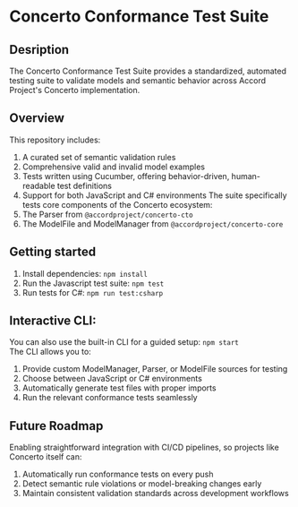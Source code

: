 # Concerto Conformance Test Suite
## Desription
The Concerto Conformance Test Suite provides a standardized, automated testing suite to validate models and semantic behavior across Accord Project's Concerto implementation.
## Overview
This repository includes:
1. A curated set of semantic validation rules
2. Comprehensive valid and invalid model examples
3. Tests written using Cucumber, offering behavior-driven, human-readable test definitions
4. Support for both JavaScript and C# environments
The suite specifically tests core components of the Concerto ecosystem:
1. The Parser from `@accordproject/concerto-cto`
2. The ModelFile and ModelManager from `@accordproject/concerto-core`
## Getting started
1. Install dependencies:
    `npm install`
2. Run the Javascript test suite:
    `npm test`
3. Run tests for C#:
    `npm run test:csharp`
## Interactive CLI:
You can also use the built-in CLI for a guided setup:
    `npm start`   
The CLI allows you to:   
1. Provide custom ModelManager, Parser, or ModelFile sources for testing
2. Choose between JavaScript or C# environments
3. Automatically generate test files with proper imports
4. Run the relevant conformance tests seamlessly
## Future Roadmap
Enabling straightforward integration with CI/CD pipelines, so projects like Concerto itself can:   
1. Automatically run conformance tests on every push
2. Detect semantic rule violations or model-breaking changes early
3. Maintain consistent validation standards across development workflows